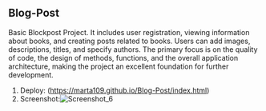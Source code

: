 ## Blog-Post
Basic Blockpost Project. It includes user registration, viewing information about books, and creating posts related to books. Users can add images, descriptions, titles, and specify authors. The primary focus is on the quality of code, the design of methods, functions, and the overall application architecture, making the project an excellent foundation for further development.
1. Deploy: (https://marta109.github.io/Blog-Post/index.html) 
2. Screenshot:![Screenshot_6](https://github.com/user-attachments/assets/8307dc87-02a3-4e27-a975-c9bd4ea6c563)
